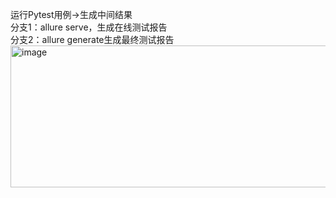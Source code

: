 运行Pytest用例->生成中间结果<br>
分支1：allure serve，生成在线测试报告<br>
分支2：allure generate生成最终测试报告<br>
<img width="830" height="227" alt="image" src="https://github.com/user-attachments/assets/21b0e82a-c219-4499-b995-ea5d83e6bdd7" />
